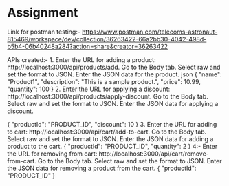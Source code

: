 # Assignment
Link for postman testing:-
https://www.postman.com/telecoms-astronaut-815469/workspace/dev/collection/36263422-66a2bb30-4042-498d-b5b4-06b40248a284?action=share&creator=36263422

APIs created:-
1.
Enter the URL for adding a product: http://localhost:3000/api/products/add.
Go to the Body tab.
Select raw and set the format to JSON.
Enter the JSON data for the product.
json
{
  "name": "Product1",
  "description": "This is a sample product.",
  "price": 10.99,
  "quantity": 100
}
2.
Enter the URL for applying a discount: http://localhost:3000/api/products/apply-discount.
Go to the Body tab.
Select raw and set the format to JSON.
Enter the JSON data for applying a discount.

{
  "productId": "PRODUCT_ID",
  "discount": 10
}
3.
Enter the URL for adding to cart: http://localhost:3000/api/cart/add-to-cart.
Go to the Body tab.
Select raw and set the format to JSON.
Enter the JSON data for adding a product to the cart. 
{
  "productId": "PRODUCT_ID",
  "quantity": 2
}
4:-
Enter the URL for removing from cart: http://localhost:3000/api/cart/remove-from-cart.
Go to the Body tab.
Select raw and set the format to JSON.
Enter the JSON data for removing a product from the cart.
{
  "productId": "PRODUCT_ID"
}


